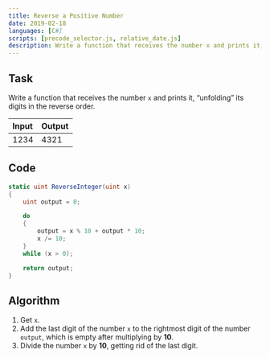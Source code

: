 ```yaml
---
title: Reverse a Positive Number
date: 2019-02-18 
languages: [C#]
scripts: [precode_selector.js, relative_date.js]
description: Write a function that receives the number x and prints it, “unfolding” its digits in the reverse order.
---
```


## Task

Write a function that receives the number `x` and prints it, “unfolding” its digits in the reverse order.

| Input | Output |
| :---- | :----- |
| 1234  | 4321   |

## Code

```csharp
static uint ReverseInteger(uint x) 
{
	uint output = 0;

	do
	{
		output = x % 10 + output * 10;
		x /= 10;
	}
	while (x > 0);

	return output;
}
```

## Algorithm
1. Get `x`.
2. Add the last digit of the number `x` to the rightmost digit of the number `output`, which is empty after multiplying by **10**.
3. Divide the number `x` by **10**, getting rid of the last digit.